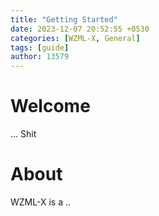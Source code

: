 ```yaml
---
title: "Getting Started"
date: 2023-12-07 20:52:55 +0530
categories: [WZML-X, General]
tags: [guide]
author: 13579
---
```


# Welcome
... Shit 

# About
WZML-X is a ..
